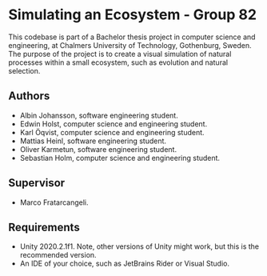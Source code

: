 # Simulating an Ecosystem - Group 82

This codebase is part of a Bachelor thesis project in computer science and engineering, at Chalmers University of Technology, Gothenburg, Sweden. The purpose of the project is to create a visual simulation of natural processes within a small ecosystem, such as evolution and natural selection.

## Authors

* Albin Johansson, software engineering student.
* Edwin Holst, computer science and engineering student.
* Karl Öqvist, computer science and engineering student.
* Mattias Heinl, software engineering student.
* Oliver Karmetun, software engineering student.
* Sebastian Holm, computer science and engineering student.

## Supervisor

* Marco Fratarcangeli.

## Requirements

* Unity 2020.2.1f1. Note, other versions of Unity might work, but this is the recommended version.
* An IDE of your choice, such as JetBrains Rider or Visual Studio.
